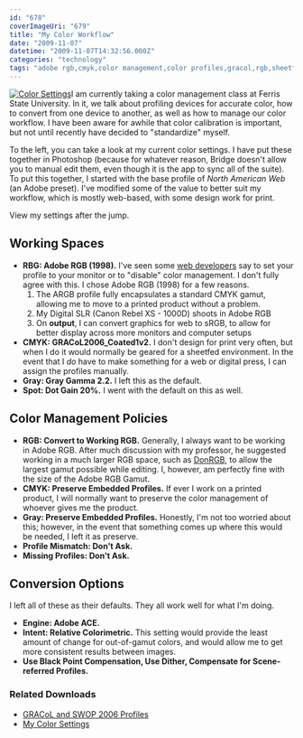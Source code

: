 ```yaml
---
id: "678"
coverImageUri: "679"
title: "My Color Workflow"
date: "2009-11-07"
datetime: "2009-11-07T14:32:56.000Z"
categories: "technology"
tags: "adobe rgb,cmyk,color management,color profiles,gracol,rgb,sheetfed,srgb"
---
```


[![Color Settings](http://assets.brandonmartinez.com/brandonmartinez/2009/11/Color-Settings-150x150.png "Color Settings")](http://assets.brandonmartinez.com/brandonmartinez/2009/11/Color-Settings.png)I am currently taking a color management class at Ferris State University. In it, we talk about profiling devices for accurate color, how to convert from one device to another, as well as how to manage our color workflow. I have been aware for awhile that color calibration is important, but not until recently have decided to "standardize" myself.

To the left, you can take a look at my current color settings. I have put these together in Photoshop (because for whatever reason, Bridge doesn't allow you to manual edit them, even though it is the app to sync all of the suite). To put this together, I started with the base profile of _North American Web_ (an Adobe preset). I've modified some of the value to better suit my workflow, which is mostly web-based, with some design work for print.

View my settings after the jump.

## Working Spaces

- **RBG: Adobe RGB (1998).** I've seen some [web developers](http://www.smashingmagazine.com/2009/10/12/setting-up-photoshop-for-web-app-and-iphone-development/) say to set your profile to your monitor or to "disable" color management. I don't fully agree with this. I chose Adobe RGB (1998) for a few reasons.
    1. The ARGB profile fully encapsulates a standard CMYK gamut, allowing me to move to a printed product without a problem.
    2. My Digital SLR (Canon Rebel XS - 1000D) shoots in Adobe RGB
    3. On **output**, I can convert graphics for web to sRGB, to allow for better display across more monitors and computer setups
- **CMYK: GRACoL2006\_Coated1v2.** I don't design for print very often, but when I do it would normally be geared for a sheetfed environment. In the event that I _do_ have to make something for a web or digital press, I can assign the profiles manually.
- **Gray: Gray Gamma 2.2.** I left this as the default.
- **Spot: Dot Gain 20%.** I went with the default on this as well.

## Color Management Policies

- **RGB: Convert to Working RGB.** Generally, I always want to be working in Adobe RGB. After much discussion with my professor, he suggested working in a much larger RGB space, such as [DonRGB](http://www.hutchcolor.com/HCT_examples.htm "DonRGB at Hutch Color"), to allow the largest gamut possible while editing. I, however, am perfectly fine with the size of the Adobe RGB Gamut.
- **CMYK: Preserve Embedded Profiles.** If ever I work on a printed product, I will normally want to preserve the color management of whoever gives me the product.
- **Gray: Preserve Embedded Profiles.** Honestly, I'm not too worried about this; however, in the event that something comes up where this would be needed, I left it as preserve.
- **Profile Mismatch: Don't Ask.**
- **Missing Profiles: Don't Ask.**

## Conversion Options

I left all of these as their defaults. They all work well for what I'm doing.

- **Engine: Adobe ACE.**
- **Intent: Relative Colorimetric.** This setting would provide the least amount of change for out-of-gamut colors, and would allow me to get more consistent results between images.
- **Use Black Point Compensation, Use Dither, Compensate for Scene-referred Profiles.**

### Related Downloads

- [GRACoL and SWOP 2006 Profiles](http://files.idealliance.org/gracol/icc/swop2006%20and%20GRACoL2006%20ICC%20Profiles.zip)
- [My Color Settings](http://assets.brandonmartinez.com/brandonmartinez/2009/11/Brandon-Martinez-Adobe-Color-Settings.zip)

